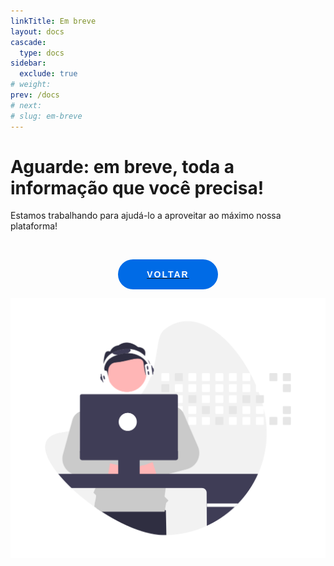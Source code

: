 ```yaml
---
linkTitle: Em breve
layout: docs
cascade:
  type: docs
sidebar:
  exclude: true
# weight:
prev: /docs
# next:
# slug: em-breve
---
```

# Aguarde: em breve, toda a informação que você precisa!
Estamos trabalhando para ajudá-lo a aproveitar ao máximo nossa plataforma!

<br>
<!-- <br> -->

<a href="/docs" style="
display: flex;
justify-content: center;
align-items: center;
outline: none;
">
<button type="button" href="/docs" style="
outline: none;
cursor: pointer;
font-size: 14px;
line-height: 1;
border-radius: 500px;
border: 1px solid transparent;
letter-spacing: 2px;
min-width: 160px;
text-transform: uppercase;
white-space: normal;
font-weight: 700;
text-align: center;
padding: 15px 45px;
color: #fff;
background-color: #006be6;
height: 48px;
">
Voltar
</button>
</a>

![](callout.png)
